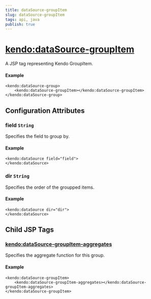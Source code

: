```yaml
---
title: dataSource-groupItem
slug: dataSource-groupItem
tags: api, java
publish: true
---
```


# <kendo:dataSource-groupItem>
A JSP tag representing Kendo GroupItem.

#### Example
    <kendo:dataSource-group>
        <kendo:dataSource-groupItem></kendo:dataSource-groupItem>
    </kendo:dataSource-group>


## Configuration Attributes


### field `String`

Specifies the field to group by.

#### Example
    <kendo:dataSource field="field">
    </kendo:dataSource>



### dir `String`

Specifies the order of the groupped items.

#### Example
    <kendo:dataSource dir="dir">
    </kendo:dataSource>



## Child JSP Tags

### [<kendo:dataSource-groupItem-aggregates>](/api/wrappers/jsp/datasource/groupitem-aggregates)

Specifies the aggregate function for this group.

#### Example

    <kendo:dataSource-groupItem>
        <kendo:dataSource-groupItem-aggregates></kendo:dataSource-groupItem-aggregates>
    </kendo:dataSource-groupItem>
 
